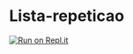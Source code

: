 # Lista-repeticao

[![Run on Repl.it](https://replit.com/badge/github/Pequeno-Samurai/Lista-repeticao)](https://replit.com/new/github/Pequeno-Samurai/Lista-repeticao)
